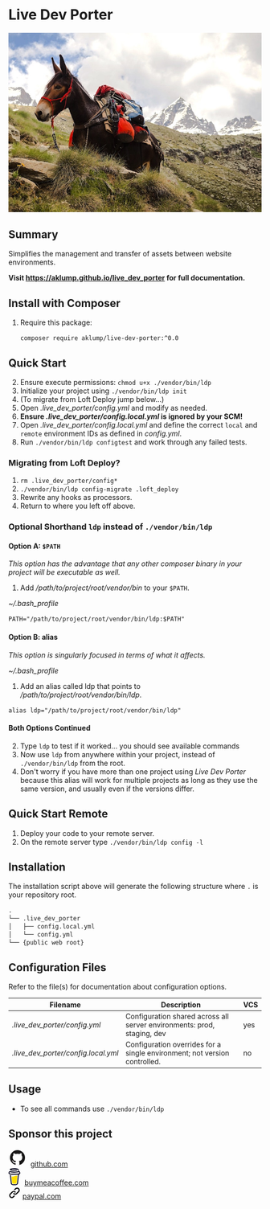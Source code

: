 # Live Dev Porter

![live_dev_porter](images/live-dev-porter.jpg)

## Summary

Simplifies the management and transfer of assets between website environments.

**Visit <https://aklump.github.io/live_dev_porter> for full documentation.**

## Install with Composer

1. Require this package:
   
    ```
    composer require aklump/live-dev-porter:^0.0
    ```

## Quick Start

2. Ensure execute permissions: `chmod u+x ./vendor/bin/ldp`
3. Initialize your project using `./vendor/bin/ldp init`
4. (To migrate from Loft Deploy jump below...)
5. Open _.live\_dev\_porter/config.yml_ and modify as needed.
6. **Ensure _.live\_dev\_porter/config.local.yml_ is ignored by your SCM!**
7. Open _.live\_dev\_porter/config.local.yml_ and define the correct `local` and `remote` environment IDs as defined in _config.yml_.
8. Run `./vendor/bin/ldp configtest` and work through any failed tests.

### Migrating from Loft Deploy?

1. `rm .live_dev_porter/config*`
2. `./vendor/bin/ldp config-migrate .loft_deploy`
3. Rewrite any hooks as processors.
4. Return to where you left off above.

### Optional Shorthand `ldp` instead of `./vendor/bin/ldp`

#### Option A: `$PATH`

_This option has the advantage that any other composer binary in your project will be executable as well._

1. Add _/path/to/project/root/vendor/bin_ to your `$PATH`.

_~/.bash_profile_

```shell
PATH="/path/to/project/root/vendor/bin/ldp:$PATH"
```

#### Option B: alias

_This option is singularly focused in terms of what it affects._

_~/.bash_profile_

1. Add an alias called ldp that points to _/path/to/project/root/vendor/bin/ldp_.

```shell
alias ldp="/path/to/project/root/vendor/bin/ldp"
```

#### Both Options Continued

2. Type `ldp` to test if it worked... you should see available commands
3. Now use `ldp` from anywhere within your project, instead of `./vendor/bin/ldp` from the root.
4. Don't worry if you have more than one project using _Live Dev Porter_ because this alias will work for multiple projects as long as they use the same version, and usually even if the versions differ.

## Quick Start Remote

1. Deploy your code to your remote server.
2. On the remote server type `./vendor/bin/ldp config -l`

## Installation

The installation script above will generate the following structure where `.` is your repository root.

    .
    └── .live_dev_porter
    │   ├── config.local.yml
    │   └── config.yml
    └── {public web root}

## Configuration Files

Refer to the file(s) for documentation about configuration options.

| Filename | Description | VCS |
|----------|----------|---|
| _.live\_dev\_porter/config.yml_ | Configuration shared across all server environments: prod, staging, dev  | yes |
| _.live\_dev\_porter/config.local.yml_ | Configuration overrides for a single environment; not version controlled. | no |

## Usage

* To see all commands use `./vendor/bin/ldp`

## Sponsor this project


  <div><svg width="36" height="36" viewBox="0 0 48 48" fill="none" xmlns="http://www.w3.org/2000/svg"><circle cx="24" cy="24" r="20" fill="#181717"/><path d="M6.813 34.235a20.056 20.056 0 0 0 10.864 8.743c1 .183 1.366-.434 1.366-.965 0-.22-.004-.607-.01-1.126-.005-.602-.012-1.38-.018-2.275-5.563 1.209-6.736-2.681-6.736-2.681-.91-2.31-2.221-2.925-2.221-2.925-1.816-1.24.137-1.216.137-1.216 2.008.142 3.063 2.061 3.063 2.061 1.784 3.056 4.682 2.173 5.821 1.663.182-1.293.698-2.175 1.27-2.675-4.441-.504-9.11-2.22-9.11-9.884 0-2.183.78-3.969 2.059-5.367-.207-.506-.893-2.54.195-5.293 0 0 1.68-.538 5.5 2.05A19.154 19.154 0 0 1 24 13.672c1.698.008 3.41.23 5.007.673 3.819-2.588 5.495-2.05 5.495-2.05 1.091 2.754.405 4.787.198 5.293 1.282 1.398 2.057 3.183 2.057 5.366 0 7.684-4.677 9.375-9.132 9.87.718.617 1.358 1.837 1.358 3.704 0 1.787-.011 3.344-.019 4.376-.003.51-.006.892-.006 1.11 0 .535.36 1.157 1.375.962a20.043 20.043 0 0 0 9.207-6.386C35.873 41.11 30.274 44 24 44c-7.306 0-13.696-3.917-17.187-9.765z" fill="#fff"/></svg>
&nbsp;<a href="https://github.com/sponsors/aklump">github.com</a></div>

  <div><svg width="24" height="34" viewBox="0 0 27 39" fill="none" xmlns="http://www.w3.org/2000/svg"><path d="M14.32 17.912c-1.392.596-2.972 1.272-5.02 1.272a9.507 9.507 0 0 1-2.534-.35l1.416 14.543a2.43 2.43 0 0 0 2.422 2.23s2.008.104 2.678.104c.722 0 2.884-.104 2.884-.104a2.43 2.43 0 0 0 2.422-2.23l1.517-16.07c-.678-.231-1.363-.385-2.134-.385-1.334 0-2.409.459-3.65.99z" fill="#FD0"/><path d="M26.658 10.36l-.213-1.075c-.191-.965-.626-1.877-1.617-2.226-.317-.112-.677-.16-.921-.39-.244-.232-.316-.59-.372-.923-.104-.611-.202-1.222-.31-1.832-.091-.524-.164-1.113-.405-1.594-.313-.645-.962-1.023-1.608-1.273a9.27 9.27 0 0 0-1.01-.312c-1.614-.426-3.31-.582-4.97-.672a41.712 41.712 0 0 0-5.975.1C7.777.296 6.22.46 4.815.97c-.514.188-1.043.412-1.434.81-.48.487-.636 1.24-.286 1.849.25.432.67.737 1.117.939a9.05 9.05 0 0 0 1.814.59c1.737.384 3.535.535 5.31.599 1.966.079 3.936.015 5.893-.193a33.78 33.78 0 0 0 1.449-.191c.568-.087.932-.83.765-1.347-.2-.619-.739-.859-1.347-.765l-.269.04-.064.01c-.207.025-.413.05-.619.072-.426.046-.853.084-1.28.113a43.05 43.05 0 0 1-5.71.01 35.996 35.996 0 0 1-1.87-.173L8.1 3.311l-.04-.006-.192-.028a20.16 20.16 0 0 1-1.17-.208.176.176 0 0 1 0-.343h.008a18.975 18.975 0 0 1 1.353-.238h.003c.212-.014.425-.052.636-.077a40.497 40.497 0 0 1 5.533-.195 36.537 36.537 0 0 1 3.258.233c.073.01.147.02.22.028l.149.022c.431.064.86.142 1.288.234.633.138 1.446.182 1.728.876.09.22.13.465.18.696l.063.294a.383.383 0 0 1 .13 2.56h-.004l-.091.013-.09.012a55.401 55.401 0 0 1-2.554.271 59.293 59.293 0 0 1-5.107.206 59.883 59.883 0 0 1-7.588-.49c.191.024-.138-.02-.205-.029a43.803 43.803 0 0 1-.47-.068c-.525-.079-1.047-.176-1.57-.26-.634-.105-1.24-.053-1.813.26-.47.257-.852.652-1.092 1.132-.247.51-.32 1.067-.431 1.616-.11.55-.283 1.14-.218 1.704.14 1.217.991 2.205 2.215 2.427a64.094 64.094 0 0 0 18.32.607.78.78 0 0 1 .863.857l-.116 1.125-.7 6.822c-.243 2.388-.488 4.776-.735 7.163l-.208 2.017c-.067.661-.077 1.344-.202 1.998-.198 1.028-.895 1.66-1.91 1.891-.931.212-1.882.323-2.837.332-1.058.005-2.115-.042-3.173-.036-1.13.006-2.513-.098-3.385-.938-.766-.739-.872-1.895-.977-2.895-.139-1.323-.277-2.647-.413-3.97l-.767-7.358-.496-4.76-.024-.236c-.06-.568-.462-1.124-1.095-1.096-.543.024-1.16.485-1.096 1.095l.368 3.53.76 7.301.649 6.223c.041.397.08.795.124 1.193.239 2.171 1.897 3.342 3.95 3.671 1.2.193 2.429.233 3.646.253 1.56.025 3.136.085 4.671-.198 2.274-.417 3.98-1.936 4.224-4.291l.209-2.041.692-6.75.755-7.354.345-3.37a.782.782 0 0 1 .63-.688c.65-.127 1.272-.343 1.735-.838.736-.788.883-1.815.622-2.851zm-24.463.728c.01-.005-.008.08-.016.12-.001-.06.002-.113.016-.12zm.063.488c.006-.004.021.017.037.042-.024-.023-.04-.04-.037-.042zm.062.082c.023.038.035.062 0 0zm.125.101h.003c0 .004.006.007.008.011a.078.078 0 0 0-.011-.01zm21.826-.151c-.234.222-.586.325-.934.377-3.9.579-7.858.872-11.802.742-2.822-.096-5.615-.41-8.409-.804-.274-.039-.57-.089-.759-.29-.354-.381-.18-1.148-.088-1.608.085-.421.246-.983.748-1.043.782-.092 1.69.238 2.464.356a46.65 46.65 0 0 0 2.806.341c4.006.365 8.08.309 12.068-.225a50.281 50.281 0 0 0 2.173-.341c.643-.115 1.356-.332 1.744.334.267.454.302 1.061.261 1.574a.878.878 0 0 1-.273.587h.001z" fill="#0D0C22"/></svg>
&nbsp;<a href="https://buymeacoffee.com/aklump">buymeacoffee.com</a></div>

  <div><svg class="octicon octicon-link color-fg-muted" viewBox="0 0 16 16" width="24" height="24"><path d="M7.775 3.275l1.25-1.25a3.5 3.5 0 1 1 4.95 4.95l-2.5 2.5a3.5 3.5 0 0 1-4.95 0 .751.751 0 0 1 .018-1.042.751.751 0 0 1 1.042-.018 1.998 1.998 0 0 0 2.83 0l2.5-2.5a2.002 2.002 0 0 0-2.83-2.83l-1.25 1.25a.751.751 0 0 1-1.042-.018.751.751 0 0 1-.018-1.042zm-4.69 9.64a1.998 1.998 0 0 0 2.83 0l1.25-1.25a.751.751 0 0 1 1.042.018.751.751 0 0 1 .018 1.042l-1.25 1.25a3.5 3.5 0 1 1-4.95-4.95l2.5-2.5a3.5 3.5 0 0 1 4.95 0 .751.751 0 0 1-.018 1.042.751.751 0 0 1-1.042.018 1.998 1.998 0 0 0-2.83 0l-2.5 2.5a1.998 1.998 0 0 0 0 2.83z"/></svg>&nbsp;<a href="https://www.paypal.com/cgi-bin/webscr?cmd=_s-xclick&hosted_button_id=4E5KZHDQCEUV8&item_name=Open%20Source%20Sponsorship">paypal.com</a></div>
